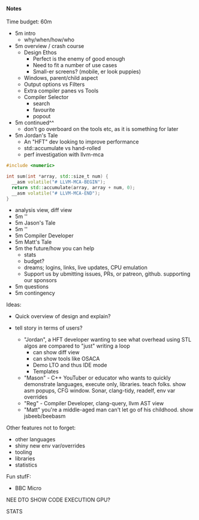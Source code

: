 #### Notes

Time budget: 60m
- 5m intro
  - why/when/how/who
- 5m overview / crash course
  - Design Ethos
    - Perfect is the enemy of good enough
    - Need to fit a number of use cases
    - Small-er screens? (mobile, er look puppies)
  - Windows, parent/child aspect
  - Output options vs Filters
  - Extra compiler panes vs Tools
  - Compiler Selector
    - search
    - favourite
    - popout
- 5m continued^^
  - don't go overboard on the tools etc, as it is something for later
- 5m Jordan's Tale
  - An "HFT" dev looking to improve performance
  - std::accumulate vs hand-rolled
  - perf investigation with llvm-mca
```c++
#include <numeric>

int sum(int *array, std::size_t num) {
  __asm volatile("# LLVM-MCA-BEGIN");
  return std::accumulate(array, array + num, 0);
  __asm volatile("# LLVM-MCA-END");
}
```
   - analysis view, diff view
- 5m ''
- 5m Jason's Tale
- 5m ''
- 5m Compiler Developer
- 5m Matt's Tale
- 5m the future/how you can help
  - stats
  - budget?
  - dreams; logins, links, live updates, CPU emulation
  - Support us by ubmitting issues, PRs, or patreon, github. supporting our sponsors
- 5m questions
- 5m contingency

Ideas:
- Quick overview of design and explain?

- tell story in terms of users?
  - "Jordan", a HFT developer wanting to see what overhead using STL algos are compared to "just" writing a loop
      - can show diff view
      - can show tools like OSACA
      - Demo LTO and thus IDE mode
      - Templates
  - "Mason" - C++ YouTuber or educator who wants to quickly demonstrate languages, execute only, libraries. teach folks. show asm popups, CFG window. Sonar, clang-tidy, readelf, env var overrides
  - "Reg" - Compiler Developer, clang-query, llvm AST view
  - "Matt" you're a middle-aged man can't let go of his childhood. show jsbeeb/beebasm

Other features not to forget:
- other languages
- shiny new env var/overrides
- tooling
- libraries
- statistics


Fun stufF:
- BBC Micro


NEE DTO SHOW CODE EXECUTION
GPU?

STATS